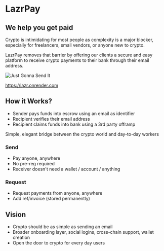 # LazrPay 

## We help you get paid

Crypto is intimidating for most people as complexity is a major blocker, especially for freelancers, small vendors, or anyone new to crypto. 

LazrPay removes that barrier by offering our clients a secure and easy platform to receive crypto payments to their bank through their email address.

![Just Gonna Send It](https://media1.tenor.com/m/kqi8vJhT8PoAAAAC/larry-enticer.gif)

https://lazr.onrender.com


## How it Works?

- Sender pays funds into escrow using an email as identifier
- Recipient verifies their email address
- Recipient claims funds into bank using a 3rd party offramp 

Simple, elegant bridge between the crypto world and day-to-day workers

### Send
- Pay anyone, anywhere 
- No pre-reg required
- Receiver doesn't need a wallet / account / anything

### Request
- Request payments from anyone, anywhere
- Add ref/invoice (stored permanently)

## Vision

- Crypto should be as simple as sending an email
- Broader onboarding layer, social logins, cross-chain support, wallet creation
- Open the door to crypto for every day users 





